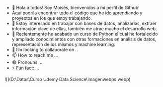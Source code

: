 - 👋 Hola a todos! Soy Moisés, bienvenidos a mi perfil de Github!
- Aquí podrás encontrar todo el código que he ido aprendiendo y proyectos en los que estoy trabajando.
- 👀 Estoy interesado en trabajar con bases de datos, analizarlas, extraer información clave de ellas, también me atrae mucho el desarrollo web.
- 🌱 Recientemente he acabado un curso de Python el cual he fortalecido y ampliado conocimientos con otras formaciones en análisis de datos, representación de los mismos y machine learning.
- 💞️ I’m looking to collaborate on ..
- 📫 How to reach me ...
- 😄 Pronouns: ...
- ⚡ Fun fact: ...

<!---
MiNSp4iN/MiNSp4iN is a ✨ special ✨ repository because its `README.md` (this file) appears on your GitHub profile.
You can click the Preview link to take a look at your changes.
--->
![](D:\Datos\Curso Udemy Data Science\imagenwebps.webp)
